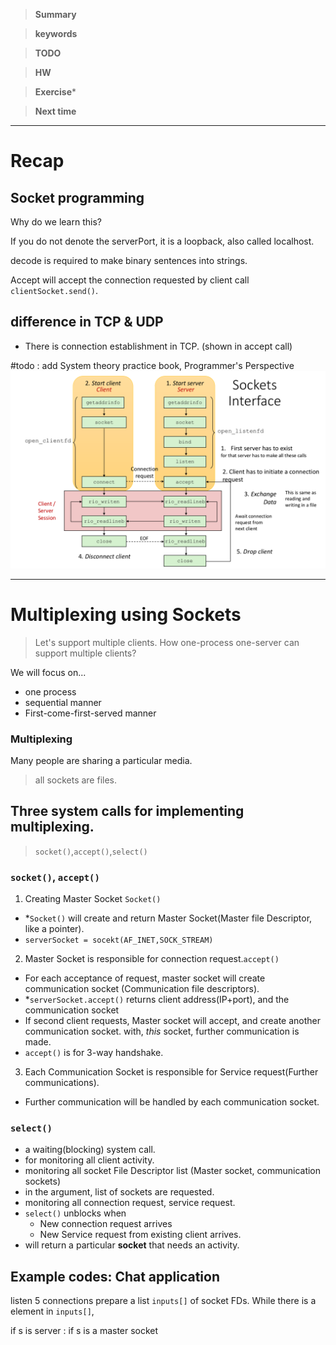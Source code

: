 
>**Summary**
>

>**keywords**
>

>**TODO**
>

> **HW**


>**Exercise*** 


> **Next time**
> 

*********
# Recap

## Socket programming
Why do we learn this?

If you do not denote the serverPort, it is a loopback, also called localhost. 

decode is required to make binary sentences into strings. 

Accept will accept the connection requested by client call `clientSocket.send()`.

## difference in TCP & UDP
* There is connection establishment in TCP. (shown in accept call)

#todo : add System theory practice book, Programmer's Perspective 
![](../images/20231010131807.png)

*****
# Multiplexing using Sockets
> Let's support multiple clients.
> How one-process one-server can support multiple clients?

We will focus on...
* one process
* sequential manner
* First-come-first-served manner

### Multiplexing
Many people are sharing a particular media.

>all sockets are files.
## Three system calls for implementing multiplexing.
> `socket()`,`accept()`,`select()`
### `socket()`, `accept()`

1. Creating Master Socket `Socket()`
* *`Socket()` will create and return Master Socket(Master file Descriptor, like a pointer).
* `serverSocket = socekt(AF_INET,SOCK_STREAM)`

2. Master Socket is responsible for connection request.`accept()`
* For each acceptance of request, master socket will create communication socket (Communication file descriptors).
* *`serverSocket.accept()` returns client address(IP+port), and the communication socket
* If second client requests, Master socket will accept, and create another communication socket. with, *this* socket, further communication is made. 
* `accept()` is for 3-way handshake.

3. Each Communication Socket is responsible for Service request(Further communications).
* Further communication will be handled by each communication socket.

### `select()`
* a waiting(blocking) system call. 
* for monitoring all client activity.
* monitoring all socket File Descriptor list (Master socket, communication sockets)
* in the argument, list of sockets are requested.
* monitoring all connection request, service request.
* `select()` unblocks when
	* New connection request arrives
	* New Service request from existing client arrives.
* will return a particular **socket** that needs an activity.

## Example codes: Chat application

listen 5 connections
prepare a list `inputs[]` of socket FDs.
While there is a element in `inputs[]`,

if s is server : if s is a master socket

